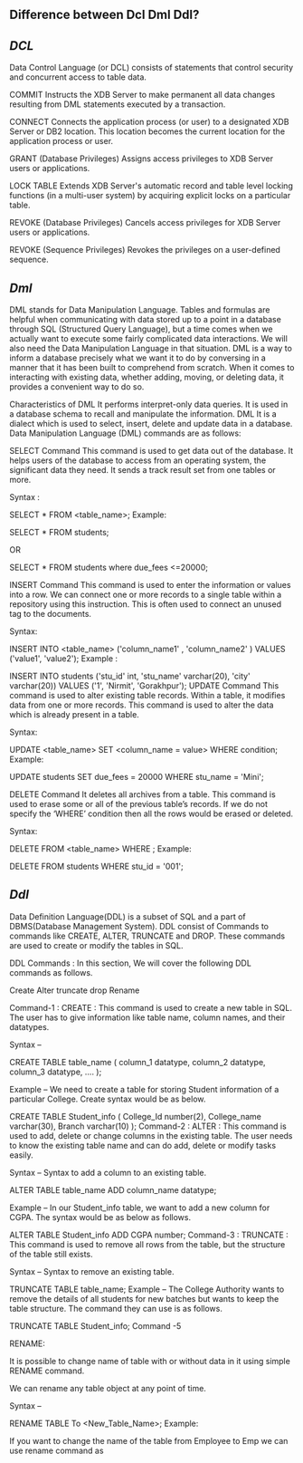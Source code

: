 ## Difference between Dcl Dml Ddl? 
## *DCL*
Data Control Language (or DCL) consists of statements that control security and concurrent access to table data.

COMMIT
Instructs the XDB Server to make permanent all data changes resulting from DML statements executed by a transaction.

CONNECT
Connects the application process (or user) to a designated XDB Server or DB2 location. This location becomes the current location for the application process or user.

GRANT (Database Privileges)
Assigns access privileges to XDB Server users or applications.

LOCK TABLE
Extends XDB Server's automatic record and table level locking functions (in a multi-user system) by acquiring explicit locks on a particular table.

REVOKE (Database Privileges)
Cancels access privileges for XDB Server users or applications.

REVOKE (Sequence Privileges)
Revokes the privileges on a user-defined sequence.

## *Dml*
DML stands for Data Manipulation Language. Tables and formulas are helpful when communicating with data stored up to a point in a database through SQL (Structured Query Language), but a time comes when we actually want to execute some fairly complicated data interactions. We will also need the Data Manipulation Language in that situation. DML is a way to inform a database precisely what we want it to do by conversing in a manner that it has been built to comprehend from scratch. When it comes to interacting with existing data, whether adding, moving, or deleting data, it provides a convenient way to do so.

Characteristics of DML
It performs interpret-only data queries. It is used in a database schema to recall and manipulate the information. DML It is a dialect which is used to select, insert, delete and update data in a database. Data Manipulation Language (DML) commands are as follows:

SELECT Command
This command is used to get data out of the database. It helps users of the database to access from an operating system, the significant data they need. It sends a track result set from one tables or more.

Syntax :

SELECT * 
FROM <table_name>; 
Example:

SELECT * 
FROM students;

OR

SELECT * 
FROM students
where due_fees <=20000;

INSERT Command
This command is used to enter the information or values into a row. We can connect one or more records to a single table within a repository using this instruction. This is often used to connect an unused tag to the documents.

Syntax:

INSERT INTO <table_name> ('column_name1' <datatype>, 'column_name2' <datatype>)
VALUES ('value1', 'value2'); 
Example :

INSERT INTO students ('stu_id' int, 'stu_name' varchar(20), 'city' varchar(20))
VALUES ('1', 'Nirmit', 'Gorakhpur'); 
UPDATE Command
This command is used to alter existing table records. Within a table, it modifies data from one or more records. This command is used to alter the data which is already present in a table.

Syntax:

UPDATE <table_name>
SET <column_name = value>
WHERE condition; 
Example:

UPDATE students
SET due_fees = 20000
WHERE stu_name = 'Mini'; 

DELETE Command
It deletes all archives from a table. This command is used to erase some or all of the previous table’s records. If we do not specify the ‘WHERE’ condition then all the rows would be erased or deleted.

Syntax:

DELETE FROM <table_name>
WHERE <condition>; 
Example:

DELETE FROM students
WHERE stu_id = '001'; 

## *Ddl*
Data Definition Language(DDL) is a subset of SQL and a part of DBMS(Database Management System). DDL consist of Commands to commands like CREATE, ALTER, TRUNCATE and DROP. These commands are used to create or modify the tables in SQL.

DDL Commands :
In this section, We will cover the following DDL commands as follows.

Create
Alter 
truncate
drop
Rename 

Command-1 :
CREATE :
This command is used to create a new table in SQL. The user has to give information like table name, column names, and their datatypes.

Syntax –

CREATE TABLE table_name
(
column_1 datatype,
column_2 datatype,
column_3 datatype,
....
);

Example –
We need to create a table for storing Student information of a particular College. Create syntax would be as below.

CREATE TABLE Student_info
(
College_Id number(2),
College_name varchar(30),
Branch varchar(10)
);
Command-2 :
ALTER :
This command is used to add, delete or change columns in the existing table. The user needs to know the existing table name and can do add, delete or modify tasks easily.

Syntax –
Syntax to add a column to an existing table.

ALTER TABLE table_name
ADD column_name datatype;

Example –
In our Student_info table, we want to add a new column for CGPA. The syntax would be as below as follows.

ALTER TABLE Student_info
ADD CGPA number;
Command-3 :
TRUNCATE :
This command is used to remove all rows from the table, but the structure of the table still exists.

Syntax –
Syntax to remove an existing table.

TRUNCATE TABLE table_name;
Example –
The College Authority wants to remove the details of all students for new batches but wants to keep the table structure. The command they can use is as follows.

TRUNCATE TABLE Student_info;
Command -5

RENAME:

It is possible to change name of table with or without data in it using simple RENAME command.

We can rename any table object at any point of time.

Syntax –

RENAME TABLE <Table Name> To <New_Table_Name>;
Example:

If you want to change the name of the table from Employee to Emp we can use rename command as 



